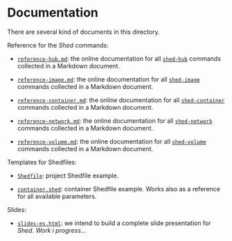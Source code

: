 # Documentation

There are several kind of documents in this directory.

Reference for the _Shed_ commands:

* [`reference-hub.md`](reference-hub.md): the online documentation for all [`shed-hub`](../shed-hub) commands collected in a Markdown document.

* [`reference-image.md`](reference-image.md): the online documentation for all [`shed-image`](../shed-image) commands collected in a Markdown document.

* [`reference-container.md`](reference-container.md): the online documentation for all [`shed-container`](../shed-container) commands collected in a Markdown document.

* [`reference-network.md`](reference-network.md): the online documentation for all [`shed-network`](../shed-network) commands collected in a Markdown document.

* [`reference-volume.md`](reference-volume.md): the online documentation for all [`shed-volume`](../shed-volume) commands collected in a Markdown document.

Templates for Shedfiles:

* [`Shedfile`](Shedfile): project Shedfile example.

* [`container.shed`](container.shed): container Shedfile example. Works also as a reference for all available parameters.

Slides:

* [`slides-es.html`](slides-es.html): we intend to build a  complete slide presentation for _Shed_. _Work i progress_&hellip;

<!--
vim:syntax=markdown:et:ts=4:sw=4:ai
-->
